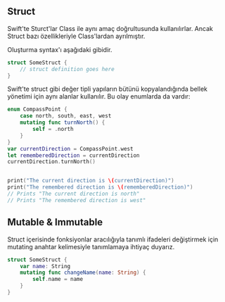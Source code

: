 ## Struct

Swift'te Sturct'lar Class ile aynı amaç doğrultusunda kullanılırlar. Ancak Struct bazı özellikleriyle Class'lardan ayrılmıştır.

Oluşturma syntax'ı aşağıdaki gibidir.

```swift
struct SomeStruct {
    // struct definition goes here
}
```

Swift'te struct gibi değer tipli yapıların bütünü kopyalandığında bellek yönetimi için aynı alanlar kullanılır. Bu olay enumlarda da vardır:

```swift
enum CompassPoint {
    case north, south, east, west
    mutating func turnNorth() {
        self = .north
    }
}
var currentDirection = CompassPoint.west
let rememberedDirection = currentDirection
currentDirection.turnNorth()


print("The current direction is \(currentDirection)")
print("The remembered direction is \(rememberedDirection)")
// Prints "The current direction is north"
// Prints "The remembered direction is west"
```

## Mutable & Immutable

Struct içerisinde fonksiyonlar aracılığıyla tanımlı ifadeleri değiştirmek için mutating anahtar kelimesiyle tanımlamaya ihtiyaç duyarız.

```swift
struct SomeStruct {
    var name: String
    mutating func changeName(name: String) {
        self.name = name
    }
}
```

